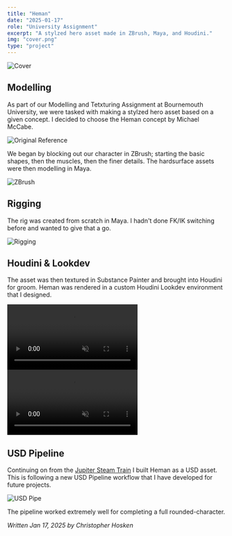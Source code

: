 ```yaml
---
title: "Heman"
date: "2025-01-17"
role: "University Assignment"
excerpt: "A stylzed hero asset made in ZBrush, Maya, and Houdini."
img: "cover.png"
type: "project"
---
```


![Cover](/images/content/heman/cover.png)

## Modelling

As part of our Modelling and Tetxturing Assignment at Bournemouth University, we were tasked with making a stylzed hero asset based on a given concept. I decided to choose the Heman concept by Michael McCabe.

![Original Reference](/images/content/heman/heman_doodle.jpg)

We began by blocking out our character in ZBrush; starting the basic shapes, then the muscles, then the finer details. The hardsurface assets were then modelling in Maya.

![ZBrush](/images/content/heman/heman_zbrush.png)

## Rigging

The rig was created from scratch in Maya. I hadn't done FK/IK switching before and wanted to give that a go.

![Rigging](/images/content/heman/heman_rig.png)


## Houdini & Lookdev
The asset was then textured in Substance Painter and brought into Houdini for groom. Heman was rendered in a custom Houdini Lookdev environment that I designed.

<video controls muted>
  <source src="/images/content/heman/heman_turntable.mp4" type="video/mp4">
</video>

<video controls muted>
  <source src="/images/content/heman/heman_wireframe_turntable.mp4" type="video/mp4">
</video>


## USD Pipeline

Continuing on from the [Jupiter Steam Train](/portfolio/jupiter) I built Heman as a USD asset. This is following a new USD Pipeline workflow that I have developed for future projects.

![USD Pipe](/images/content/heman/usd_pipe.png)

The pipeline worked extremely well for completing a full rounded-character.


*Written Jan 17, 2025 by Christopher Hosken*